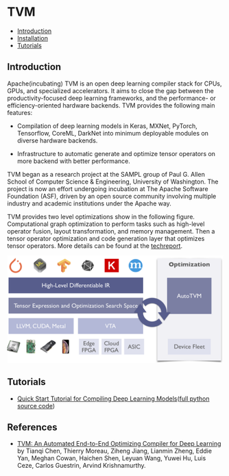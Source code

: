 ﻿# TVM
   * [Introduction](#introduction)
   * [Installation](https://tvm.apache.org/docs/install/from_source.html)
   * [Tutorials](#tutorials)
   
## Introduction
Apache(incubating) TVM is an open deep learning compiler stack for CPUs, GPUs, and specialized accelerators. It aims to close the gap between the productivity-focused deep learning frameworks, and the performance- or efficiency-oriented hardware backends. TVM provides the following main features:

  * Compilation of deep learning models in Keras, MXNet, PyTorch, Tensorflow, CoreML, DarkNet into minimum deployable modules on diverse hardware backends.
  
  * Infrastructure to automatic generate and optimize tensor operators on more backend with better performance.
  
TVM began as a research project at the SAMPL group of Paul G. Allen School of Computer Science & Engineering, University of Washington. The project is now an effort undergoing incubation at The Apache Software Foundation (ASF), driven by an open source community involving multiple industry and academic institutions under the Apache way.

TVM provides two level optimizations show in the following figure. Computational graph optimization to perform tasks such as high-level operator fusion, layout transformation, and memory management. Then a tensor operator optimization and code generation layer that optimizes tensor operators. More details can be found at the [techreport](https://arxiv.org/pdf/1802.04799.pdf).

![TVM Stack](tvm-stack.png)

## Tutorials
  
  * [Quick Start Tutorial for Compiling Deep Learning Models](relay_quick_start.ipynb)([full python source code](relay_quick_start.py))

## References

* [TVM: An Automated End-to-End Optimizing Compiler for Deep Learning](https://arxiv.org/pdf/1802.04799.pdf) by Tianqi Chen, Thierry Moreau, Ziheng Jiang, Lianmin Zheng, Eddie Yan, Meghan Cowan, Haichen Shen, Leyuan Wang, Yuwei Hu, Luis Ceze, Carlos Guestrin, Arvind Krishnamurthy.
